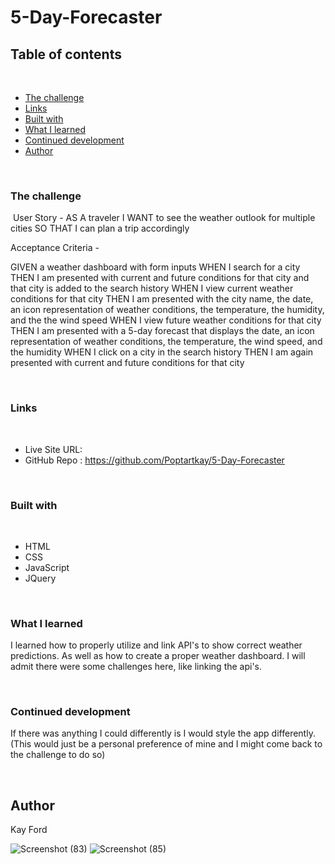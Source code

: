 # 5-Day-Forecaster

## Table of contents
​
  - [The challenge](#the-challenge)
  - [Links](#links)
  - [Built with](#built-with)
  - [What I learned](#what-i-learned)
  - [Continued development](#continued-development)
- [Author](#author)

​
​
​
### The challenge
​
User Story -
 AS A traveler
I WANT to see the weather outlook for multiple cities
SO THAT I can plan a trip accordingly


Acceptance Criteria -

​GIVEN a weather dashboard with form inputs
WHEN I search for a city
THEN I am presented with current and future conditions for that city and that city is added to the search history
WHEN I view current weather conditions for that city
THEN I am presented with the city name, the date, an icon representation of weather conditions, the temperature, the humidity, and the the wind speed
WHEN I view future weather conditions for that city
THEN I am presented with a 5-day forecast that displays the date, an icon representation of weather conditions, the temperature, the wind speed, and the humidity
WHEN I click on a city in the search history
THEN I am again presented with current and future conditions for that city

​
### Links
​

- Live Site URL: 
- GitHub Repo : https://github.com/Poptartkay/5-Day-Forecaster

​
### Built with
​
- HTML
- CSS
- JavaScript
- JQuery

​
### What I learned

I learned how to properly utilize and link API's to show correct weather predictions. As well as
how to create a proper weather dashboard. I will admit there were some challenges here, like linking the
api's. 
​

​
### Continued development
If there was anything I could differently is I would style the app differently.
(This would just be a personal preference of mine and I might come back to the challenge to do so)

​
## Author
Kay Ford


![Screenshot (83)](https://user-images.githubusercontent.com/91912984/214998396-67e88fae-6aff-4466-81f3-283d6e57ce26.png)
![Screenshot (85)](https://user-images.githubusercontent.com/91912984/214998401-b18660a0-f37d-4d3e-a9e7-d7fa80489892.png)
